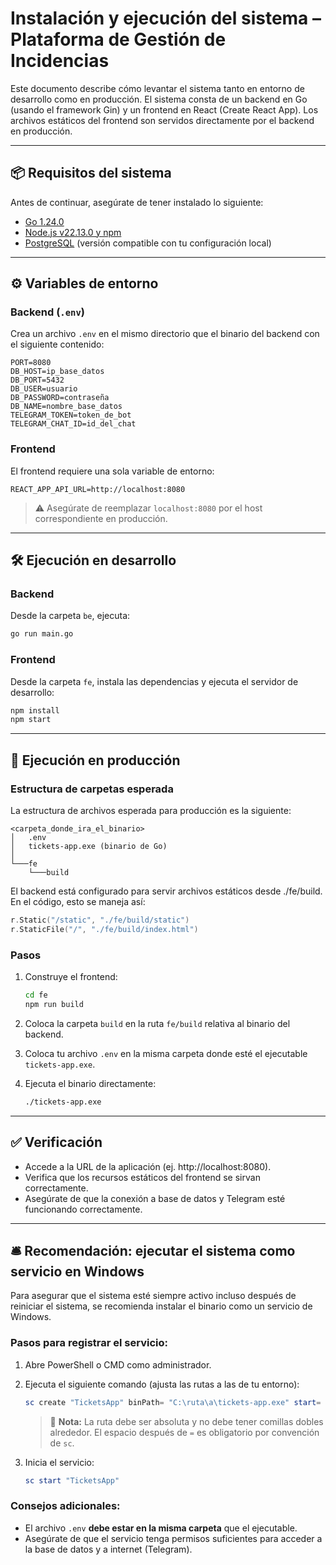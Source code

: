 # Instalación y ejecución del sistema – Plataforma de Gestión de Incidencias

Este documento describe cómo levantar el sistema tanto en entorno de desarrollo como en producción. El sistema consta de un backend en Go (usando el framework Gin) y un frontend en React (Create React App). Los archivos estáticos del frontend son servidos directamente por el backend en producción.

---

## 📦 Requisitos del sistema

Antes de continuar, asegúrate de tener instalado lo siguiente:

- [Go 1.24.0](https://go.dev/dl/)
- [Node.js v22.13.0 y npm](https://nodejs.org/en)
- [PostgreSQL](https://www.postgresql.org/) (versión compatible con tu configuración local)

---

## ⚙️ Variables de entorno

### Backend (`.env`)

Crea un archivo `.env` en el mismo directorio que el binario del backend con el siguiente contenido:

```
PORT=8080
DB_HOST=ip_base_datos
DB_PORT=5432
DB_USER=usuario
DB_PASSWORD=contraseña
DB_NAME=nombre_base_datos
TELEGRAM_TOKEN=token_de_bot
TELEGRAM_CHAT_ID=id_del_chat
```

### Frontend

El frontend requiere una sola variable de entorno:

```
REACT_APP_API_URL=http://localhost:8080
```

> ⚠️ Asegúrate de reemplazar `localhost:8080` por el host correspondiente en producción.

---

## 🛠️ Ejecución en desarrollo

### Backend

Desde la carpeta `be`, ejecuta:

```bash
go run main.go
```


### Frontend

Desde la carpeta `fe`, instala las dependencias y ejecuta el servidor de desarrollo:

```bash
npm install
npm start
```
---

## 🚀 Ejecución en producción

### Estructura de carpetas esperada

La estructura de archivos esperada para producción es la siguiente:

```
<carpeta_donde_ira_el_binario>
│   .env
│   tickets-app.exe (binario de Go)
│
└───fe
    └───build
```

El backend está configurado para servir archivos estáticos desde ./fe/build. En el código, esto se maneja así:

```go
r.Static("/static", "./fe/build/static")
r.StaticFile("/", "./fe/build/index.html")
```

### Pasos

1. Construye el frontend:

    ```bash
    cd fe
    npm run build
    ```

2. Coloca la carpeta `build` en la ruta `fe/build` relativa al binario del backend.

3. Coloca tu archivo `.env` en la misma carpeta donde esté el ejecutable `tickets-app.exe`.

4. Ejecuta el binario directamente:

    ```bash
    ./tickets-app.exe
    ```

---

## ✅ Verificación

- Accede a la URL de la aplicación (ej. http://localhost:8080).
- Verifica que los recursos estáticos del frontend se sirvan correctamente.
- Asegúrate de que la conexión a base de datos y Telegram esté funcionando correctamente.

---

## 🛎️ Recomendación: ejecutar el sistema como servicio en Windows

Para asegurar que el sistema esté siempre activo incluso después de reiniciar el sistema, se recomienda instalar el binario como un servicio de Windows.

### Pasos para registrar el servicio:

1. Abre PowerShell o CMD como administrador.
2. Ejecuta el siguiente comando (ajusta las rutas a las de tu entorno):

    ```powershell
    sc create "TicketsApp" binPath= "C:\ruta\a\tickets-app.exe" start= auto
    ```

    > 🔧 **Nota:** La ruta debe ser absoluta y no debe tener comillas dobles alrededor. El espacio después de `=` es obligatorio por convención de `sc`.

3. Inicia el servicio:

    ```powershell
    sc start "TicketsApp"
    ```

### Consejos adicionales:

- El archivo `.env` **debe estar en la misma carpeta** que el ejecutable.
- Asegúrate de que el servicio tenga permisos suficientes para acceder a la base de datos y a internet (Telegram).
